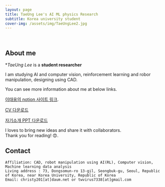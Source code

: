 ```yaml
---
layout: page
title: TaeUng Lee's AI ML physics Research 
subtitle: Korea university student
cover-img: /assets/img/TaeUngLee2.jpg
---
```


<br/>

## About me

**TaeUng Lee* is a **student researcher**  

I am studying AI and computer vision, reinforcement learning and robor manipulation, designing using CAD.  

You can see more information about me at below links.  


[이태웅의 notion 사이트 링크](https://www.notion.so/notion-a83e608e32364ab0bb56b7ec95b03e77).  

[CV 다운로드](/assets/files/CV_taeunglee.pdf)  

[자기소개 PPT 다운로드](/assets/files/ppt_taeunglee.pdf)  


I loves to bring new ideas and share it with collaborators.  
Thank you for reading! &#128525;.  


    


## Contact

```
Affiliation: CAD, robot manipulation using AI(RL), Computer vision, Machine learning data analysis
Living address : 73, Dongsomun-ro 13-gil, Seongbuk-gu, Seoul, Republic of Korea, near Korea University, Republic of Korea
Email: christy201[at]daum.net or twvirus7338[at]gmail.com
```

